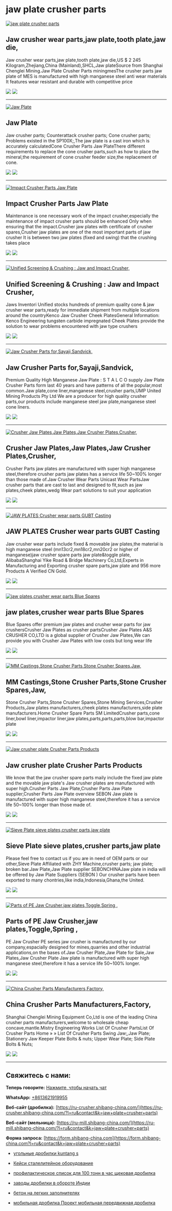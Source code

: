 # jaw plate crusher parts

<a href="https://swt.shibang-china.com/?l=ru&img&k=jaw+plate+crusher+parts" target="_blank">![jaw plate crusher parts](http://static.shibang-china.com/all-800x300/463.jpg)</a>

## Jaw crusher wear parts,jaw plate,tooth plate,jaw die,
Jaw crusher wear parts,jaw plate,tooth plate,jaw die,US $ 2 245 Kilogram,Zhejiang,China (Mainland),SHCL,Jaw plateSource from Shanghai Chenglei Mining.Jaw Plate Crusher Parts miningmesThe crusher parts jaw plate of MES is manufactured with high manganese steel anti wear materials It features wear resistant and durable with competitive price


<a href="https://whatsapp.shibangsoft.com/WhatsApp.php" target="_blank" title="WhatsApp">![](http://static.shibang-china.com/icon/whatsapp.png)</a> <a href="https://swt.shibang-china.com/?l=ru&icon&k=jaw+plate+crusher+parts" target="_blank">![](http://static.shibang-china.com/icon/chat-ru.png)</a>

---

<a href="https://swt.shibang-china.com/?l=ru&img&k=jaw+plate+crusher+parts" target="_blank">![Jaw Plate](http://static.shibang-china.com/all-800x300/518.jpg)</a>

## Jaw Plate
Jaw crusher parts; Counterattack crusher parts; Cone crusher parts; Problems existed in the SP100X;,The jaw plate is a cast iron which is accurately calculatedCone Crusher Parts Jaw PlateThere different requirements to replace the cone crusher parts,such as how to place the mineral,the requirement of cone crusher feeder size,the replacement of cone.


<a href="https://whatsapp.shibangsoft.com/WhatsApp.php" target="_blank" title="WhatsApp">![](http://static.shibang-china.com/icon/whatsapp.png)</a> <a href="https://swt.shibang-china.com/?l=ru&icon&k=jaw+plate+crusher+parts" target="_blank">![](http://static.shibang-china.com/icon/chat-ru.png)</a>

---

<a href="https://swt.shibang-china.com/?l=ru&img&k=jaw+plate+crusher+parts" target="_blank">![Impact Crusher Parts Jaw Plate](http://static.shibang-china.com/all-800x300/1024.jpg)</a>

## Impact Crusher Parts Jaw Plate
Maintenance is one necessary work of the impact crusher,especially the maintenance of impact crusher parts should be enhanced Only when ensuring that the impact.Crusher jaw plates with certificate of crusher spares,Crusher jaw plates are one of the most important parts of jaw crusher It is between two jaw plates (fixed and swing) that the crushing takes place


<a href="https://whatsapp.shibangsoft.com/WhatsApp.php" target="_blank" title="WhatsApp">![](http://static.shibang-china.com/icon/whatsapp.png)</a> <a href="https://swt.shibang-china.com/?l=ru&icon&k=jaw+plate+crusher+parts" target="_blank">![](http://static.shibang-china.com/icon/chat-ru.png)</a>

---

<a href="https://swt.shibang-china.com/?l=ru&img&k=jaw+plate+crusher+parts" target="_blank">![Unified Screening & Crushing : Jaw and Impact Crusher,](http://static.shibang-china.com/all-800x300/625.jpg)</a>

## Unified Screening & Crushing : Jaw and Impact Crusher,
Jaws Inventori Unified stocks hundreds of premium quality cone & jaw crusher wear parts,ready for immediate shipment from multiple locations around the countryKenco Jaw Crusher Cheek PlatesGeneral Information: Kenco Engineering tungsten carbide impregnated Cheek Plates provide the solution to wear problems encountered with jaw type crushers


<a href="https://whatsapp.shibangsoft.com/WhatsApp.php" target="_blank" title="WhatsApp">![](http://static.shibang-china.com/icon/whatsapp.png)</a> <a href="https://swt.shibang-china.com/?l=ru&icon&k=jaw+plate+crusher+parts" target="_blank">![](http://static.shibang-china.com/icon/chat-ru.png)</a>

---

<a href="https://swt.shibang-china.com/?l=ru&img&k=jaw+plate+crusher+parts" target="_blank">![Jaw Crusher Parts for,Sayaji,Sandvick,](http://static.shibang-china.com/all-800x300/1187.jpg)</a>

## Jaw Crusher Parts for,Sayaji,Sandvick,
Premium Quality High Manganese Jaw Plate : S T A L C O supply Jaw Plate Crusher Parts form last 40 years and have patterns of all the popular,most common.Jaw plate,cone liner,manganese steel,crusher parts,UMP United Mining Products Pty Ltd We are a producer for high quality crusher parts,our products include manganese steel jaw plate,manganese steel cone liners.


<a href="https://whatsapp.shibangsoft.com/WhatsApp.php" target="_blank" title="WhatsApp">![](http://static.shibang-china.com/icon/whatsapp.png)</a> <a href="https://swt.shibang-china.com/?l=ru&icon&k=jaw+plate+crusher+parts" target="_blank">![](http://static.shibang-china.com/icon/chat-ru.png)</a>

---

<a href="https://swt.shibang-china.com/?l=ru&img&k=jaw+plate+crusher+parts" target="_blank">![Crusher Jaw Plates,Jaw Plates,Jaw Crusher Plates,Crusher,](http://static.shibang-china.com/all-800x300/742.jpg)</a>

## Crusher Jaw Plates,Jaw Plates,Jaw Crusher Plates,Crusher,
Crusher Parts jaw plates are manufactured with super high manganese steel,therefore crusher parts jaw plates has a service life 50~100% longer than those made of.Jaw Crusher Wear Parts Unicast Wear PartsJaw crusher parts that are cast to last and designed to fit,such as jaw plates,cheek plates,wedg Wear part solutions to suit your application


<a href="https://whatsapp.shibangsoft.com/WhatsApp.php" target="_blank" title="WhatsApp">![](http://static.shibang-china.com/icon/whatsapp.png)</a> <a href="https://swt.shibang-china.com/?l=ru&icon&k=jaw+plate+crusher+parts" target="_blank">![](http://static.shibang-china.com/icon/chat-ru.png)</a>

---

<a href="https://swt.shibang-china.com/?l=ru&img&k=jaw+plate+crusher+parts" target="_blank">![JAW PLATES Crusher wear parts GUBT Casting](http://static.shibang-china.com/all-800x300/641.jpg)</a>

## JAW PLATES Crusher wear parts GUBT Casting
Jaw crusher wear parts include fixed & moveable jaw plates,the material is high manganese steel (mn13cr2,mn18cr2,mn20cr2 or higher of manganese)jaw crusher spare parts jaw plate&toggle plate, AlibabaShanghai Yike Road & Bridge Machinery Co,Ltd,Experts in Manufacturing and Exporting crusher spare parts,jaw plate and 956 more Products A Verified CN Gold.


<a href="https://whatsapp.shibangsoft.com/WhatsApp.php" target="_blank" title="WhatsApp">![](http://static.shibang-china.com/icon/whatsapp.png)</a> <a href="https://swt.shibang-china.com/?l=ru&icon&k=jaw+plate+crusher+parts" target="_blank">![](http://static.shibang-china.com/icon/chat-ru.png)</a>

---

<a href="https://swt.shibang-china.com/?l=ru&img&k=jaw+plate+crusher+parts" target="_blank">![jaw plates,crusher wear parts Blue Spares](http://static.shibang-china.com/all-800x300/246.jpg)</a>

## jaw plates,crusher wear parts Blue Spares
Blue Spares offer premium jaw plates and crusher wear parts for jaw crushersCrusher Jaw Plates as crusher partsCrusher Jaw Plates A&S CRUSHER CO,LTD is a global supplier of Crusher Jaw Plates,We can provide you with Crusher Jaw Plates with low costs but long wear life


<a href="https://whatsapp.shibangsoft.com/WhatsApp.php" target="_blank" title="WhatsApp">![](http://static.shibang-china.com/icon/whatsapp.png)</a> <a href="https://swt.shibang-china.com/?l=ru&icon&k=jaw+plate+crusher+parts" target="_blank">![](http://static.shibang-china.com/icon/chat-ru.png)</a>

---

<a href="https://swt.shibang-china.com/?l=ru&img&k=jaw+plate+crusher+parts" target="_blank">![MM Castings,Stone Crusher Parts,Stone Crusher Spares,Jaw,](http://static.shibang-china.com/all-800x300/237.jpg)</a>

## MM Castings,Stone Crusher Parts,Stone Crusher Spares,Jaw,
Stone Crusher Parts,Stone Crusher Spares,Stone Mining Services,Crusher Products,Jaw plates manufacturers,cheek plates manufacturers,side plate manufacturers.Home Crusher Spare Parts SM LimitedCrusher parts,cone liner,bowl liner,impactor liner,jaw plates,parts,parts,parts,blow bar,impactor plate


<a href="https://whatsapp.shibangsoft.com/WhatsApp.php" target="_blank" title="WhatsApp">![](http://static.shibang-china.com/icon/whatsapp.png)</a> <a href="https://swt.shibang-china.com/?l=ru&icon&k=jaw+plate+crusher+parts" target="_blank">![](http://static.shibang-china.com/icon/chat-ru.png)</a>

---

<a href="https://swt.shibang-china.com/?l=ru&img&k=jaw+plate+crusher+parts" target="_blank">![Jaw crusher plate Crusher Parts Products](http://static.shibang-china.com/all-800x300/1311.jpg)</a>

## Jaw crusher plate Crusher Parts Products
We know that the jaw crusher spare parts maily include the fixed jaw plate and the movable jaw plate's Jaw crusher plates are manufactured with super high.Crusher Parts Jaw Plate,Crusher Parts Jaw Plate supplier,Crusher Parts Jaw Plate overview SEBON Jaw plate is manufactured with super high manganese steel,therefore it has a service life 50~100% longer than those made of.


<a href="https://whatsapp.shibangsoft.com/WhatsApp.php" target="_blank" title="WhatsApp">![](http://static.shibang-china.com/icon/whatsapp.png)</a> <a href="https://swt.shibang-china.com/?l=ru&icon&k=jaw+plate+crusher+parts" target="_blank">![](http://static.shibang-china.com/icon/chat-ru.png)</a>

---

<a href="https://swt.shibang-china.com/?l=ru&img&k=jaw+plate+crusher+parts" target="_blank">![Sieve Plate sieve plates,crusher parts,jaw plate](http://static.shibang-china.com/all-800x300/976.jpg)</a>

## Sieve Plate sieve plates,crusher parts,jaw plate
Please feel free to contact us if you are in need of OEM parts or our other,Sieve Plate Affiliated with ZHY Machine,crusher parts; jaw plate; broken bar.Jaw Plate,Jaw Plate supplier SEBONCHINAJaw plate in india will be offered by Jaw Plate Suppliers (SEBON ) Our crusher parts have been exported to many chontries,like india,Indonesia,Ghana,the United.


<a href="https://whatsapp.shibangsoft.com/WhatsApp.php" target="_blank" title="WhatsApp">![](http://static.shibang-china.com/icon/whatsapp.png)</a> <a href="https://swt.shibang-china.com/?l=ru&icon&k=jaw+plate+crusher+parts" target="_blank">![](http://static.shibang-china.com/icon/chat-ru.png)</a>

---

<a href="https://swt.shibang-china.com/?l=ru&img&k=jaw+plate+crusher+parts" target="_blank">![Parts of PE Jaw Crusher,jaw plates,Toggle,Spring ,](http://static.shibang-china.com/all-800x300/1510.jpg)</a>

## Parts of PE Jaw Crusher,jaw plates,Toggle,Spring ,
PE Jaw Crusher PE series jaw crusher is manufactured by our company,espacially designed for mines,quarries and other industrial applications,on the bases of.Jaw Crusher Plate,Jaw Plate for Sale,Jaw Plates,Jaw Crusher Plate Jaw plate is manufactured with super high manganese steel,therefore it has a service life 50~100% longer.


<a href="https://whatsapp.shibangsoft.com/WhatsApp.php" target="_blank" title="WhatsApp">![](http://static.shibang-china.com/icon/whatsapp.png)</a> <a href="https://swt.shibang-china.com/?l=ru&icon&k=jaw+plate+crusher+parts" target="_blank">![](http://static.shibang-china.com/icon/chat-ru.png)</a>

---

<a href="https://swt.shibang-china.com/?l=ru&img&k=jaw+plate+crusher+parts" target="_blank">![China Crusher Parts Manufacturers,Factory,](http://static.shibang-china.com/all-800x300/411.jpg)</a>

## China Crusher Parts Manufacturers,Factory,
Shanghai Chenglei Mining Equipment Co,Ltd is one of the leading China crusher parts manufacturers,welcome to wholesale cheap concave,mantle.Mistry Engineering Works List Of Crusher PartsList Of Crusher Parts Home » » List Of Crusher Parts Swing Jaw;,Jaw Plate; Stationery Jaw Keeper Plate Bolts & nuts; Upper Wear Plate; Side Plate Bolts & Nuts;


<a href="https://whatsapp.shibangsoft.com/WhatsApp.php" target="_blank" title="WhatsApp">![](http://static.shibang-china.com/icon/whatsapp.png)</a> <a href="https://swt.shibang-china.com/?l=ru&icon&k=jaw+plate+crusher+parts" target="_blank">![](http://static.shibang-china.com/icon/chat-ru.png)</a>

---
## Свяжитесь с нами:

**Теперь говорите:** [Нажмите, чтобы начать чат](https://swt.shibang-china.com?l=ru&contact&k=jaw+plate+crusher+parts)

**WhatsApp:**  [+8613621919955](https://whatsapp.shibangsoft.com/WhatsApp.php)

**Веб-сайт (дробилка):** [https://ru-crusher.shibang-china.com/](https://ru-crusher.shibang-china.com/?l=ru&contact&k=jaw+plate+crusher+parts)

**Веб-сайт (мельница):** [https://ru-mill.shibang-china.com/](https://ru-mill.shibang-china.com/?l=ru&contact&k=jaw+plate+crusher+parts)

**Форма запроса:** [https://form.shibang-china.com](https://form.shibang-china.com?l=ru&contact&k=jaw+plate+crusher+parts)

* [угольные дробилки kuntang s](../115/%D1%83%D0%B3%D0%BE%D0%BB%D1%8C%D0%BD%D1%8B%D0%B5%20%D0%B4%D1%80%D0%BE%D0%B1%D0%B8%D0%BB%D0%BA%D0%B8%20kuntang%20s.md)

* [Кейси сталелитейное оборудование](../119/%D0%9A%D0%B5%D0%B9%D1%81%D0%B8%20%D1%81%D1%82%D0%B0%D0%BB%D0%B5%D0%BB%D0%B8%D1%82%D0%B5%D0%B9%D0%BD%D0%BE%D0%B5%20%D0%BE%D0%B1%D0%BE%D1%80%D1%83%D0%B4%D0%BE%D0%B2%D0%B0%D0%BD%D0%B8%D0%B5.md)

* [профилактическое список для 100 тонн в час щековая дробилка](../113/%D0%BF%D1%80%D0%BE%D1%84%D0%B8%D0%BB%D0%B0%D0%BA%D1%82%D0%B8%D1%87%D0%B5%D1%81%D0%BA%D0%BE%D0%B5%20%D1%81%D0%BF%D0%B8%D1%81%D0%BE%D0%BA%20%D0%B4%D0%BB%D1%8F%20100%20%D1%82%D0%BE%D0%BD%D0%BD%20%D0%B2%20%D1%87%D0%B0%D1%81%20%D1%89%D0%B5%D0%BA%D0%BE%D0%B2%D0%B0%D1%8F%20%D0%B4%D1%80%D0%BE%D0%B1%D0%B8%D0%BB%D0%BA%D0%B0.md)

* [заводы дробилки в обороте Индии](../117/%D0%B7%D0%B0%D0%B2%D0%BE%D0%B4%D1%8B%20%D0%B4%D1%80%D0%BE%D0%B1%D0%B8%D0%BB%D0%BA%D0%B8%20%D0%B2%20%D0%BE%D0%B1%D0%BE%D1%80%D0%BE%D1%82%D0%B5%20%D0%98%D0%BD%D0%B4%D0%B8%D0%B8.md)

* [бетон на легких заполнителях](../110/%D0%B1%D0%B5%D1%82%D0%BE%D0%BD%20%D0%BD%D0%B0%20%D0%BB%D0%B5%D0%B3%D0%BA%D0%B8%D1%85%20%D0%B7%D0%B0%D0%BF%D0%BE%D0%BB%D0%BD%D0%B8%D1%82%D0%B5%D0%BB%D1%8F%D1%85.md)

* [мобильная дробилка Проект мобильная передвижная дробилка](../111/%D0%BC%D0%BE%D0%B1%D0%B8%D0%BB%D1%8C%D0%BD%D0%B0%D1%8F%20%D0%B4%D1%80%D0%BE%D0%B1%D0%B8%D0%BB%D0%BA%D0%B0%20%D0%9F%D1%80%D0%BE%D0%B5%D0%BA%D1%82%20%D0%BC%D0%BE%D0%B1%D0%B8%D0%BB%D1%8C%D0%BD%D0%B0%D1%8F%20%D0%BF%D0%B5%D1%80%D0%B5%D0%B4%D0%B2%D0%B8%D0%B6%D0%BD%D0%B0%D1%8F%20%D0%B4%D1%80%D0%BE%D0%B1%D0%B8%D0%BB%D0%BA%D0%B0.md)